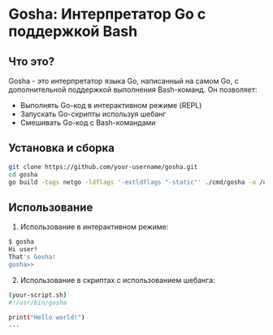 # Gosha: Интерпретатор Go с поддержкой Bash

## Что это?

Gosha - это интерпретатор языка Go, написанный на самом Go, с дополнительной поддержкой выполнения Bash-команд. Он позволяет:

- Выполнять Go-код в интерактивном режиме (REPL)
- Запускать Go-скрипты используя шебанг
- Смешивать Go-код с Bash-командами

## Установка и сборка

```bash
git clone https://github.com/your-username/gosha.git
cd gosha
go build -tags netgo -ldflags '-extldflags "-static"' ./cmd/gosha -o /usr/bin
```

## Использование

1) Использование в интерактивном режиме:
```bash
$ gosha
Hi user!
That's Gosha!
gosha>>
```

2) Использование в скриптах с использованием шебанга:
```bash
(your-script.sh)
#!/usr/bin/gosha

print("Hello world!")
...
```
